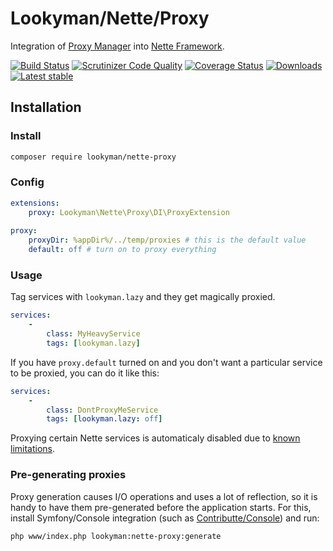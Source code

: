 Lookyman/Nette/Proxy
====================

Integration of [Proxy Manager](https://ocramius.github.io/ProxyManager) into [Nette Framework](https://nette.org).

[![Build Status](https://travis-ci.org/lookyman/nette-proxy.svg?branch=master)](https://travis-ci.org/lookyman/nette-proxy)
[![Scrutinizer Code Quality](https://scrutinizer-ci.com/g/lookyman/nette-proxy/badges/quality-score.png?b=master)](https://scrutinizer-ci.com/g/lookyman/nette-proxy/?branch=master)
[![Coverage Status](https://coveralls.io/repos/github/lookyman/nette-proxy/badge.svg?branch=master)](https://coveralls.io/github/lookyman/nette-proxy?branch=master)
[![Downloads](https://img.shields.io/packagist/dt/lookyman/nette-proxy.svg)](https://packagist.org/packages/lookyman/nette-proxy)
[![Latest stable](https://img.shields.io/packagist/v/lookyman/nette-proxy.svg)](https://packagist.org/packages/lookyman/nette-proxy)


Installation
------------

### Install

```sh
composer require lookyman/nette-proxy
```

### Config

```yaml
extensions: 
	proxy: Lookyman\Nette\Proxy\DI\ProxyExtension
	
proxy:
	proxyDir: %appDir%/../temp/proxies # this is the default value
	default: off # turn on to proxy everything
```

### Usage

Tag services with `lookyman.lazy` and they get magically proxied.

```yaml
services: 
	-
		class: MyHeavyService
		tags: [lookyman.lazy]
```

If you have `proxy.default` turned on and you don't want a particular service to be proxied, you can do it like this:

```yaml
services: 
	-
		class: DontProxyMeService
		tags: [lookyman.lazy: off]
```

Proxying certain Nette services is automaticaly disabled due to [known limitations](https://ocramius.github.io/ProxyManager/docs/lazy-loading-value-holder.html#known-limitations).

### Pre-generating proxies

Proxy generation causes I/O operations and uses a lot of reflection, so it is handy to have them pre-generated before the application starts. For this, install Symfony/Console integration (such as [Contributte/Console](https://github.com/contributte/console)) and run:

```sh
php www/index.php lookyman:nette-proxy:generate
```
